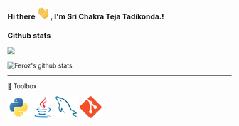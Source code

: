 ### Hi there <img src="https://raw.githubusercontent.com/gouseferoz/gouseferoz/main/hi.gif" width="30px">, I'm Sri Chakra Teja Tadikonda.!

### Github stats

![](https://komarev.com/ghpvc/?username=SriChakraTeja&color=green)


![Feroz's github stats](https://github-readme-stats.vercel.app/api?username=SriChakraTeja&show_icons=true&theme=onedark)

---
🧰 Toolbox

<img src="https://github.com/devicons/devicon/blob/master/icons/python/python-original.svg" alt="Python Logo" width="50" height="50">  <img src="https://github.com/devicons/devicon/blob/master/icons/java/java-original.svg" alt="Java Logo" width="50" height="50">  <img src="https://github.com/devicons/devicon/blob/master/icons/mysql/mysql-original.svg" alt="MySql Logo" width="50" height="50">  <img src="https://github.com/devicons/devicon/blob/master/icons/git/git-original.svg" alt="Git Logo" width="50" height="50">
